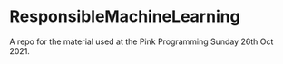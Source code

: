 # ResponsibleMachineLearning
A repo for the material used at the Pink Programming Sunday 26th Oct 2021. 
